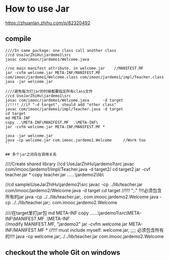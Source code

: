 # How to use Jar
https://zhuanlan.zhihu.com/p/82320492

## compile
```
////In same package: one class call another class
//cd UseJarZhiHu\jardemo1\src
javac com/imooc/jardemo1/Welcome.java

//no main manifest attribute, in welcome.jar	//MANIFEST.MF
jar -cvfm welcome.jar META-INF/MANIFEST.MF com/imooc/jardemo1/Welcome.class com/imooc/jardemo1/impl/Teacher.class
java -jar welcome.jar

////避免每次打jar的时候都要指定所有class文件
//cd UseJarZhiHu\jardemo1\src
javac com/imooc/jardemo1/Welcome.java      -d target
//!!!! //if "-d target", should add "other class"
javac com/imooc/jardemo1/impl/Teacher.java -d target
cd target
md META-INF
copy ..\META-INF\MANIFEST.MF  .\META-INF\
jar -cvfm welcome.jar META-INF/MANIFEST.MF *

java -jar welcome.jar
java -cp welcome.jar com.imooc.jardemo1.Welcome		//Work too
``

## 多个jar之间存在调用关系
```
////Create shared library
//cd UseJarZhiHu\jardemo1\src
javac com/imooc/jardemo1/impl/Teacher.java -d target2/
cd target2
jar -cvf teacher.jar *
copy teacher.jar ..\..\..\jardemo2\lib\


//cd sample\UseJarZhiHu\jardemo2\src
javac -cp ../lib/teacher.jar com/imooc/jardemo2/Welcome.java -d target
cd target
//!!!! ";." !!!!必须包含所有的jar
java -cp ../../lib/teacher.jar;.  com.imooc.jardemo2.Welcome
java -cp ../../lib/teacher.jar;.  com.imooc.jardemo2.Welcome

////在target里打jar包
md META-INF
copy ..\..\..\jardemo1\src\META-INF\MANIFEST.MF .\META-INF\
//modify MANIFEST.MF, "jardemo2"
jar -cvfm welcome.jar META-INF/MANIFEST.MF *
//!!!! must include myself: welcome.jar, ;;;; 必须包含所有的!!!!
java -cp welcome.jar;../../lib/teacher.jar com.imooc.jardemo2.Welcome


## checkout the whole Git on windows
```
